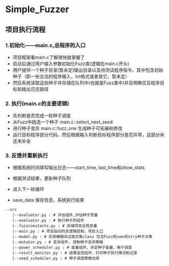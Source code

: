 # Simple_Fuzzer

## 项目执行流程
### 1.初始化——main.c,总程序的入口
- 项目框架看main.c了解很快就掌握了
- 启动后通过用户输入参数初始化Fuzz类(逻辑在main.c开头)
- 用户提供一个种子目录(暂未定)输出目录以及待测试程序指令，其中包含初始种子（即一些合法的程序输入，txt格式或者其它，暂未定）
- 然后系统读取这些种子并存储在队列中(也就是Fuzz类中)并且明确交互程序目标和输出日志路径

### 2. 执行(main.c的主要逻辑)
- 先判断是否完成一轮种子调度
- 从Fuzz中挑选一个种子 main.c::select_next_seed
- 进行种子变异 main.c::fuzz_one 生成种子可拓展和修改
- 运行目标程序部分代码，然后根据输入判断目标程序部分是否异常，这部分尚还未补全

### 3. 反馈并重新执行
- 根据系统时间填写输出日志——start_time, last_time和show_stats
- 根据测试结果，更新种子队列
- 进入下一轮循环


- save_data 保存信息，系统执行结束


```aiignore
--src
   |--evaluator.py : # 评估组件,评估种子质量
   |--exeluator.py : # 执行种子的组件
   |--fuzzconstants.py : # 存储项目全局变量
   |--main.py : # 项目启动的总逻辑控制，项目入口
   |--model.py : # 存放模糊测试类对象class 包含Fuzz和seedEntry种子对象
   |--mutator.py : # 变异组件, 控制种子变异策略
   |--power_scheduler.py : # 能量组件，评定种子能量，用于调度
   |--result_monitor.py : # 结果监控组件，打印种子执行情况和记录
   |--seed_scheduler.py : # 种子调度策略仓库
 
```
